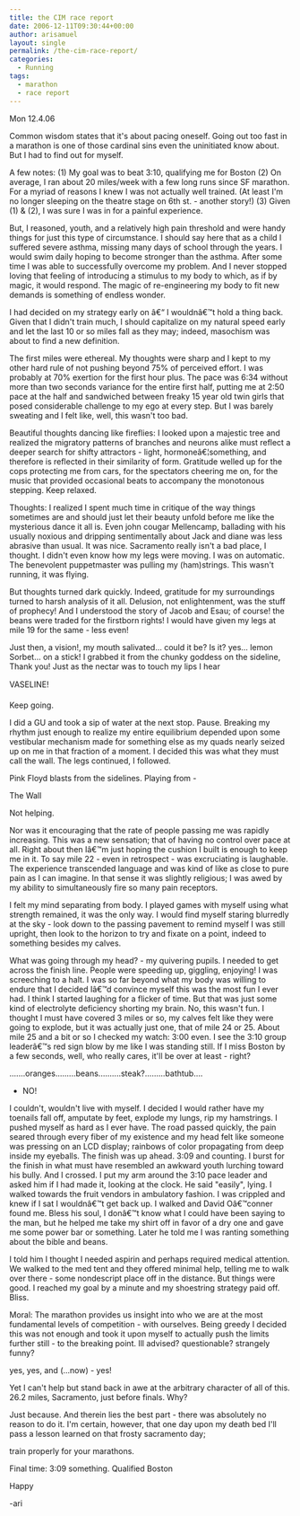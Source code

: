 ```yaml
---
title: the CIM race report
date: 2006-12-11T09:30:44+00:00
author: arisamuel
layout: single
permalink: /the-cim-race-report/
categories:
  - Running
tags:
  - marathon
  - race report
---
```

Mon 12.4.06

Common wisdom states that it's about pacing oneself. Going out too fast in a marathon is one of those cardinal sins even the uninitiated know about.
But I had to find out for myself.<!--more-->

A few notes:
(1) My goal was to beat 3:10, qualifying me for Boston
(2) On average, I ran about 20 miles/week with a few long runs since SF marathon. For a myriad of reasons I knew I was not actually well trained. (At least I'm no longer sleeping on the theatre stage on 6th st. - another story!)
(3) Given (1) & (2), I was sure I was in for a painful experience.

But, I reasoned, youth, and a relatively high pain threshold and were handy things for just this type of circumstance. I should say here that as a child I suffered severe asthma, missing many days of school through the years. I would swim daily hoping to become stronger than the asthma. After some time I was able to successfully overcome my problem. And I never stopped loving that feeling of introducing a stimulus to my body to which, as if by magic, it would respond. The magic of re-engineering my body to fit new demands is something of endless wonder.

I had decided on my strategy early on â€“ I wouldnâ€™t hold a thing back. Given that I didn't train much, I should capitalize on my natural speed early and let the last 10 or so miles fall as they may; indeed, masochism was about to find a new definition.

The first miles were ethereal. My thoughts were sharp and I kept to my other hard rule of not pushing beyond 75% of perceived effort. I was probably at 70% exertion for the first hour plus. The pace was 6:34 without more than two seconds variance for the entire first half, putting me at 2:50 pace at the half and sandwiched between freaky 15 year old twin girls that posed considerable challenge to my ego at every step. But I was barely sweating and I felt like, well, this wasn't too bad.

Beautiful thoughts dancing like fireflies:
I looked upon a majestic tree and realized the migratory patterns of branches and neurons alike must reflect a deeper search for shifty attractors - light, hormoneâ€¦something, and therefore is reflected in their similarity of form.
Gratitude welled up for the cops protecting me from cars, for the spectators cheering me on, for the music that provided occasional beats to accompany the monotonous stepping.
Keep relaxed.

Thoughts:
I realized I spent much time in critique of the way things sometimes are and should just let their beauty unfold before me like the mysterious dance it all is. Even john cougar Mellencamp, ballading with his usually noxious and dripping sentimentally about Jack and diane was less abrasive than usual. It was nice. Sacramento really isn't a bad place, I thought.
I didn't even know how my legs were moving. I was on automatic. The benevolent puppetmaster was pulling my (ham)strings. This wasn't running, it was flying.

But thoughts turned dark quickly. Indeed, gratitude for my surroundings turned to harsh analysis of it all. Delusion, not enlightenment, was the stuff of prophecy! And I understood the story of Jacob and Esau; of course! the beans were traded for the firstborn rights! I would have given my legs at mile 19 for the same - less even!

Just then, a vision!, my mouth salivated... could it be? Is it? yes... lemon Sorbet... on a stick! I grabbed it from the chunky goddess on the sideline, Thank you! Just as the nectar was to touch my lips I hear

VASELINE!

Keep going.

I did a GU and took a sip of water at the next stop. Pause. Breaking my rhythm just enough to realize my entire equilibrium depended upon some vestibular mechanism made for something else as my quads nearly seized up on me in that fraction of a moment. I decided this was what they must call the wall. The legs continued, I followed.

Pink Floyd blasts from the sidelines. Playing from -

The Wall

Not helping.

Nor was it encouraging that the rate of people passing me was rapidly increasing. This was a new sensation; that of having no control over pace at all. Right about then Iâ€™m just hoping the cushion I built is enough to keep me in it.
To say mile 22 - even in retrospect - was excruciating is laughable. The experience transcended language and was kind of like as close to pure pain as I can imagine. In that sense it was slightly religious; I was awed by my ability to simultaneously fire so many pain receptors.

I felt my mind separating from body. I played games with myself using what strength remained, it was the only way. I would find myself staring blurredly at the sky - look down to the passing pavement to remind myself I was still upright, then look to the horizon to try and fixate on a point, indeed to something besides my calves.

What was going through my head? - my quivering pupils.
I needed to get across the finish line. People were speeding up, giggling, enjoying! I was screeching to a halt. I was so far beyond what my body was willing to endure that I decided Iâ€™d convince myself this was the most fun I ever had. I think I started laughing for a flicker of time. But that was just some kind of electrolyte deficiency shorting my brain. No, this wasn't fun.
I thought I must have covered 3 miles or so, my calves felt like they were going to explode, but it was actually just one, that of mile 24 or 25. About mile 25 and a bit or so I checked my watch: 3:00 even. I see the 3:10 group leaderâ€™s red sign blow by me like I was standing still. If I miss Boston by a few seconds, well, who really cares, it'll be over at least - right?

.......oranges.........beans..........steak?.........bathtub....

- NO!

I couldn't, wouldn't live with myself. I decided I would rather have my toenails fall off, amputate by feet, explode my lungs, rip my hamstrings.
I pushed myself as hard as I ever have. The road passed quickly, the pain seared through every fiber of my existence and my head felt like someone was pressing on an LCD display; rainbows of color propagating from deep inside my eyeballs. The finish was up ahead. 3:09 and counting. I burst for the finish in what must have resembled an awkward youth lurching toward his bully. And I crossed. I put my arm around the 3:10 pace leader and asked him if I had made it, looking at the clock. He said "easily", lying. I walked towards the fruit vendors in ambulatory fashion.
I was crippled and knew if I sat I wouldnâ€™t get back up. I walked and David Oâ€™conner found me. Bless his soul, I donâ€™t know what I could have been saying to the man, but he helped me take my shirt off in favor of a dry one and gave me some power bar or something. Later he told me I was ranting something about the bible and beans.

I told him I thought I needed aspirin and perhaps required medical attention. We walked to the med tent and they offered minimal help, telling me to walk over there - some nondescript place off in the distance. But things were good. I reached my goal by a minute and my shoestring strategy paid off.  Bliss.

Moral: The marathon provides us insight into who we are at the most fundamental levels of competition - with ourselves. Being greedy I decided this was not enough and took it upon myself to actually push the limits further still - to the breaking point. Ill advised? questionable? strangely funny?

yes, yes, and (...now) - yes!

Yet I can't help but stand back in awe at the arbitrary character of all of this. 26.2 miles, Sacramento, just before finals. Why?

Just because. And therein lies the best part - there was absolutely no reason to do it. I'm certain, however, that one day  upon my death bed I'll pass a lesson learned on that frosty sacramento day;

train properly for your marathons.

Final time: 3:09 something.
Qualified Boston

Happy

-ari